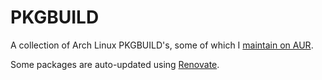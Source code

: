 # PKGBUILD

A collection of Arch Linux PKGBUILD's, some of which I [maintain on AUR](https://aur.archlinux.org/packages?SeB=m&K=tlvince).

Some packages are auto-updated using [Renovate](https://docs.renovatebot.com/user-stories/maintaining-aur-packages-with-renovate/).
